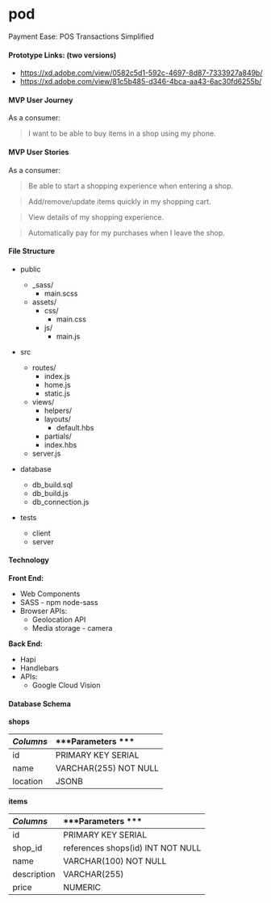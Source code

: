 # pod
Payment Ease: POS Transactions Simplified

#### Prototype Links: (two versions)
- https://xd.adobe.com/view/0582c5d1-592c-4697-8d87-7333927a849b/
- https://xd.adobe.com/view/81c5b485-d346-4bca-aa43-6ac30fd6255b/

#### MVP User Journey

As a consumer:
> I want to be able to buy items in a shop using my phone.

#### MVP User Stories

As a consumer:
> Be able to start a shopping experience when entering a shop.

> Add/remove/update items quickly in my shopping cart.

> View details of my shopping experience.

> Automatically pay for my purchases when I leave the shop.

#### File Structure
- public
  - \_sass/
    - main.scss
  - assets/
    - css/
      - main.css
    - js/
      - main.js
- src
  - routes/
    - index.js
    - home.js
    - static.js
  - views/
    - helpers/
    - layouts/
      - default.hbs
    - partials/
    - index.hbs
  - server.js
- database
  - db_build.sql
  - db_build.js
  - db_connection.js

- tests
  - client
  - server


#### Technology

**Front End:**
- Web Components
- SASS - npm node-sass
- Browser APIs:
  - Geolocation API
  - Media storage - camera

**Back End:**
- Hapi
- Handlebars
- APIs:
  - Google Cloud Vision

#### Database Schema

**shops**

| ***Columns***  | ***Parameters  ***   |
| :------------- | :------------------  |
|       id       |  PRIMARY KEY SERIAL  |
|      name      | VARCHAR(255) NOT NULL|
|    location    |         JSONB        |

**items**

| ***Columns***  |         ***Parameters  ***         |
| :------------- | :--------------------------------  |
|       id       |         PRIMARY KEY SERIAL         |
|     shop_id    |  references shops(id) INT NOT NULL |
|      name      |        VARCHAR(100) NOT NULL       |
|   description  |            VARCHAR(255)            |
|      price     |               NUMERIC              |

